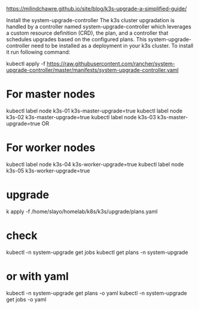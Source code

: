 https://milindchawre.github.io/site/blog/k3s-upgrade-a-simplified-guide/

Install the system-upgrade-controller
The k3s cluster upgradation is handled by a controller named system-upgrade-controller which leverages a custom resource definition (CRD), the plan, and a controller that schedules upgrades based on the configured plans. This system-upgrade-controller need to be installed as a deployment in your k3s cluster. To install it run following command:

kubectl apply -f https://raw.githubusercontent.com/rancher/system-upgrade-controller/master/manifests/system-upgrade-controller.yaml

# For master nodes
kubectl label node k3s-01 k3s-master-upgrade=true
kubectl label node k3s-02 k3s-master-upgrade=true
kubectl label node k3s-03 k3s-master-upgrade=true
                   OR
# For worker nodes
kubectl label node k3s-04 k3s-worker-upgrade=true
kubectl label node k3s-05 k3s-worker-upgrade=true

# upgrade
k apply -f /home/slayo/homelab/k8s/k3s/upgrade/plans.yaml

# check
kubectl -n system-upgrade get jobs
kubectl get plans -n system-upgrade

# or with yaml
kubectl -n system-upgrade get plans -o yaml
kubectl -n system-upgrade get jobs -o yaml
